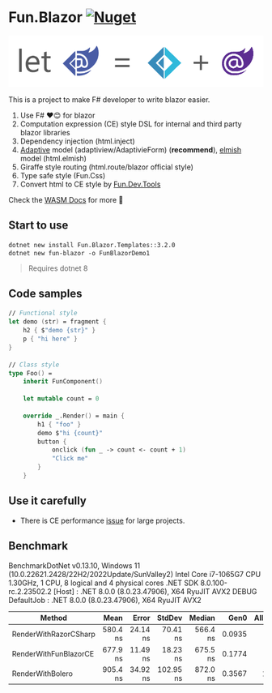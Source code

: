 # Fun.Blazor [![Nuget](https://img.shields.io/nuget/vpre/Fun.Blazor)](https://www.nuget.org/packages/Fun.Blazor)

![image](./Docs//assets/fun-blazor%3D.png)

This is a project to make F# developer to write blazor easier.

1. Use F# ❤️😊 for blazor
2. Computation expression (CE) style DSL for internal and third party blazor libraries
3. Dependency injection (html.inject)
4. [Adaptive](https://github.com/fsprojects/FSharp.Data.Adaptive) model (adaptiview/AdaptivieForm) (**recommend**), [elmish](https://github.com/elmish/elmish) model (html.elmish)
5. Giraffe style routing (html.route/blazor official style)
6. Type safe style (Fun.Css)
7. Convert html to CE style by [Fun.Dev.Tools](https://slaveoftime.github.io/Fun.DevTools.Docs)

Check the [WASM Docs](https://slaveoftime.github.io/Fun.Blazor.Docs/) for more 🚀

## Start to use

    dotnet new install Fun.Blazor.Templates::3.2.0
    dotnet new fun-blazor -o FunBlazorDemo1

> Requires dotnet 8

## Code samples

```fsharp
// Functional style
let demo (str) = fragment {
    h2 { $"demo {str}" }
    p { "hi here" }
}

// Class style
type Foo() =
    inherit FunComponent()

    let mutable count = 0

    override _.Render() = main {
        h1 { "foo" }
        demo $"hi {count}"
        button {
            onclick (fun _ -> count <- count + 1)
            "Click me"
        }
    }
```

## Use it carefully

- There is CE performance [issue](https://github.com/dotnet/fsharp/issues/14429) for large projects.


## Benchmark

BenchmarkDotNet v0.13.10, Windows 11 (10.0.22621.2428/22H2/2022Update/SunValley2)
Intel Core i7-1065G7 CPU 1.30GHz, 1 CPU, 8 logical and 4 physical cores
.NET SDK 8.0.100-rc.2.23502.2
  [Host]     : .NET 8.0.0 (8.0.23.47906), X64 RyuJIT AVX2 DEBUG
  DefaultJob : .NET 8.0.0 (8.0.23.47906), X64 RyuJIT AVX2


| Method                | Mean     | Error    | StdDev    | Median   | Gen0   | Allocated |
|---------------------- |---------:|---------:|----------:|---------:|-------:|----------:|
| RenderWithRazorCSharp | 580.4 ns | 24.14 ns |  70.41 ns | 566.4 ns | 0.0935 |     392 B |
| RenderWithFunBlazorCE | 677.9 ns | 11.49 ns |  18.23 ns | 675.5 ns | 0.1774 |     744 B |
| RenderWithBolero      | 905.4 ns | 34.92 ns | 102.95 ns | 872.0 ns | 0.3567 |    1496 B |
